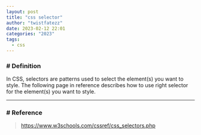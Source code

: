 ```yaml
---
layout: post
title: "css selector"
author: "twistfatezz"
date: 2023-02-12 22:01
categories: "2023"
tags:
  - css
---
```

### # Definition 
In CSS, selectors are patterns used to select the element(s) you want to style.
The following page in reference describes how to use right selector for the element(s) you want to style.

<hr>

### # Reference
> https://www.w3schools.com/cssref/css_selectors.php
